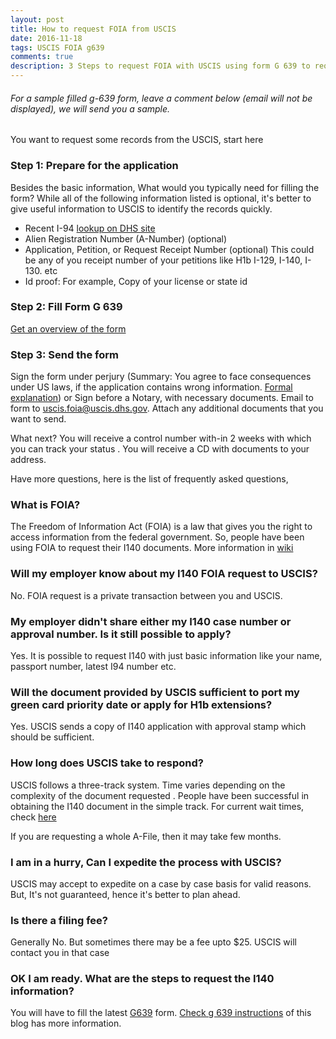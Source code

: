 ```yaml
---
layout: post
title: How to request FOIA from USCIS
date: 2016-11-18
tags: USCIS FOIA g639
comments: true
description: 3 Steps to request FOIA with USCIS using form G 639 to request immigration records
---
```


###### For a sample filled g-639 form, leave a comment below (email will not be displayed), we will send you a sample.

You want to request some records from the USCIS, start here

### Step 1: Prepare for the application
Besides the basic information, What would you typically need for filling the form?
  While all of the following information listed is optional, it's better to give useful information to USCIS to identify the
  records quickly.

* Recent I-94
[lookup on DHS site](https://i94.cbp.dhs.gov/I94/#/recent-search)
* Alien Registration Number (A-Number) (optional)
* Application, Petition, or Request Receipt Number (optional)
This could be any of you receipt number of your petitions like H1b I-129, I-140, I-130. etc
* Id proof: For example, Copy of your license or state id

### Step 2: Fill Form G 639
[Get an overview of the form](/posts/i140-foia-form-g-639-instruction/)

### Step 3: Send the form
Sign the form under perjury (Summary: You agree to face consequences under US laws, if the application contains wrong information. [Formal explanation](https://www.uscis.gov/tools/glossary/declaration-under-penalty-perjury))
or Sign before a Notary, with necessary documents.
Email to form to uscis.foia@uscis.dhs.gov. Attach any additional documents that you want to send.

What next?
You will receive a control number with-in 2 weeks with which you can track your status <here>.
You will receive a CD with documents to your address.

Have more questions, here is the list of frequently asked questions,

### What is FOIA?
 The Freedom of Information Act (FOIA) is a law that gives you the right to access information from the federal government.
 So, people have been using FOIA to request their I140 documents. More information in [wiki](https://en.wikipedia.org/wiki/Freedom_of_Information_Act_(United_States))

### Will my employer know about my I140 FOIA request to USCIS?
 No. FOIA request is a private transaction between you and USCIS.

### My employer didn't share either my I140 case number or approval number. Is it still possible to apply?
 Yes. It is possible to request I140 with just basic information like your name, passport number, latest I94 number etc.

### Will the document provided by USCIS sufficient to port my green card priority date or apply for H1b extensions?
 Yes. USCIS sends a copy of I140 application with approval stamp which should be sufficient.

### How long does USCIS take to respond?
 USCIS follows a three-track system. Time varies depending on the complexity of the document requested .
 People have been successful in obtaining the I140 document in the simple track.
 For current wait times, check [here](http://www.uscis.gov/about-us/freedom-information-and-privacy-act-foia/foia-request-status-check-average-processing-times/check-status-request)

 If you are requesting a whole A-File, then it may take few months.

### I am in a hurry, Can I expedite the process with USCIS?
 USCIS may accept to expedite on a case by case basis for valid reasons. But, It's not guaranteed, hence it's better to plan ahead.

### Is there a filing fee?
 Generally No. But sometimes there may be a fee upto $25. USCIS will contact you in that case

### OK I am ready. What are the steps to request the I140 information?
 You will have to fill the latest [G639](http://www.uscis.gov/sites/default/files/files/form/g-639.pdf) form.
 [Check g 639 instructions](/posts/i140-foia-form-g-639-instruction/) of this blog has more information.
